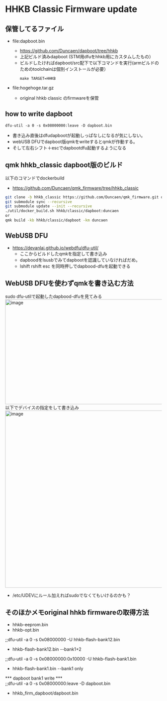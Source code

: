 # HHKB Classic Firmware update

## 保管してるファイル
- file:dapboot.bin
  - https://github.com/Duncaen/dapboot/tree/hhkb
  - 上記ビルド済みdapboot (STM用dfuをhhkb用にカスタムしたもの）
  - ビルドしたければdapboot/src配下で以下コマンドを実行(armビルドのためのtoolchainは個別インストールが必要）
    ```
    make TARGET=HHKB
    ```

- file:hogehoge.tar.gz
  - original hhkb classic のfirmwareを保管

## how to write dapboot
```
dfu-util -a 0 -s 0x08000000:leave -D dapboot.bin
```

 - 書き込み直後はdfudapbootが起動しっぱなしになるが気にしない。
 - webUSB DFUでdapboot版qmkをwriteするとqmkが作動する。
 - そして左右シフト＋escでdapbootdfu起動するようになる

## qmk hhkb_classic dapboot版のビルド
以下のコマンドでdockerbuild
- https://github.com/Duncaen/qmk_firmware/tree/hhkb_classic
```bash
git clone -b hhkb_classic https://github.com/Duncaen/qmk_firmware.git qmk_firmware_hhkbclassic
git submodule sync --recursive  
git submodule update --init --recursive  
./util/docker_build.sh hhkb/classic/dapboot:duncaen 
or 
qmk build -kb hhkb/classic/dapboot -km duncaen
```

## WebUSB DFU
- https://devanlai.github.io/webdfu/dfu-util/
  - ここからビルドしたqmkを指定して書き込み
  - dapboodをlsusbでみてdapbootを認識していなければだめ。
  - lshift rshift esc を同時押しでdapbood-dfuを起動できる

## WebUSB DFUを使わずqmkを書き込む方法
sudo dfu-utilで起動したdapbood-dfuを見てみる
<img width="1389" height="337" alt="image" src="https://github.com/user-attachments/assets/849dcd54-583a-47af-923f-378073555b2b" />
以下でデバイスの指定をして書き込み
<img width="790" height="569" alt="image" src="https://github.com/user-attachments/assets/959ca1ae-b878-481b-8a33-65a0b1f9bcff" />
- /etc/UDEVにルール加えればsudoでなくてもいけるのかも？

## そのほかメモoriginal hhkb firmwareの取得方法
- hhkb-eeprom.bin
- hhkb-opt.bin

;;dfu-util -a 0 -s 0x08000000 -U hhkb-flash-bank12.bin
  - hhkb-flash-bank12.bin --bank1+2                   
                                                 
;;dfu-util -a 0 -s 0x08000000:0x10000 -U hhkb-flash-bank1.bin
  - hhkb-flash-bank1.bin --bank1 only                            
                                                           
*** dapboot bank1 write ***                               
;;dfu-util -a 0 -s 0x08000000:leave -D dapboot.bin       
  - hhkb_firm_dapboot/dapboot.bin                          
                                                      
